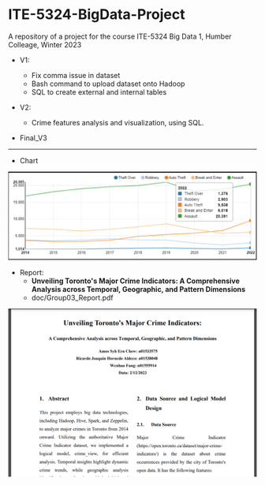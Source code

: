 # ITE-5324-BigData-Project

A repository of a project for the course ITE-5324 Big Data 1, Humber Colleage, Winter 2023

- V1:

  - Fix comma issue in dataset
  - Bash command to upload dataset onto Hadoop
  - SQL to create external and internal tables

- V2:

  - Crime features analysis and visualization, using SQL.

- Final_V3

---

- Chart

![chart](./pic/chart.png)

- Report:
  - **Unveiling Toronto's Major Crime Indicators: A Comprehensive Analysis across Temporal, Geographic, and Pattern Dimensions**
  - doc/Group03_Report.pdf

![Report](./pic/report.png)
